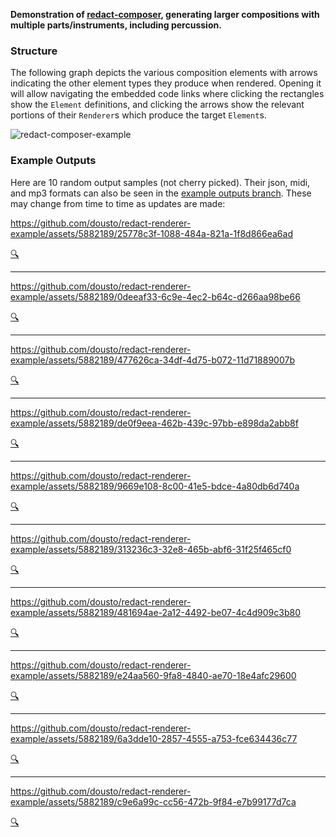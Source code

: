 **Demonstration of [redact-composer](https://github.com/dousto/redact-composer), generating larger compositions
with multiple parts/instruments, including percussion.**

### Structure

The following graph depicts the various composition elements with arrows indicating the other element types they produce when rendered. Opening it will allow navigating the embedded code links where clicking the rectangles show the `Element` definitions, and clicking the arrows show the relevant portions of their `Renderer`s which produce the target `Element`s.

![redact-composer-example](https://github.com/dousto/redact-renderer-example/assets/5882189/242589ba-d89c-4216-98e9-93b5fb31e9ed)

### Example Outputs

Here are 10 random output samples (not cherry picked). Their json, midi, and mp3 formats can also be seen in the [example outputs branch](https://github.com/dousto/redact-renderer-example/tree/example-outputs/random-not-cherry-picked). These may change from time to time as updates are made:

https://github.com/dousto/redact-renderer-example/assets/5882189/25778c3f-1088-484a-821a-1f8d866ea6ad

[🔍](https://dousto.github.io/redact-composer-inspector/inspect?composition=url/https%3A%2F%2Fraw.githubusercontent.com%2Fdousto%2Fredact-renderer-example%2F32adba6b4dfb9dd2b65b8be94b1bcb3ec5b2655a%2Frandom-not-cherry-picked%2Frandom0.json)

---

https://github.com/dousto/redact-renderer-example/assets/5882189/0deeaf33-6c9e-4ec2-b64c-d266aa98be66

[🔍](https://dousto.github.io/redact-composer-inspector/inspect?composition=url/https%3A%2F%2Fraw.githubusercontent.com%2Fdousto%2Fredact-renderer-example%2F32adba6b4dfb9dd2b65b8be94b1bcb3ec5b2655a%2Frandom-not-cherry-picked%2Frandom1.json)

---

https://github.com/dousto/redact-renderer-example/assets/5882189/477626ca-34df-4d75-b072-11d71889007b

[🔍](https://dousto.github.io/redact-composer-inspector/inspect?composition=url/https%3A%2F%2Fraw.githubusercontent.com%2Fdousto%2Fredact-renderer-example%2F32adba6b4dfb9dd2b65b8be94b1bcb3ec5b2655a%2Frandom-not-cherry-picked%2Frandom2.json)

---

https://github.com/dousto/redact-renderer-example/assets/5882189/de0f9eea-462b-439c-97bb-e898da2abb8f

[🔍](https://dousto.github.io/redact-composer-inspector/inspect?composition=url/https%3A%2F%2Fraw.githubusercontent.com%2Fdousto%2Fredact-renderer-example%2F32adba6b4dfb9dd2b65b8be94b1bcb3ec5b2655a%2Frandom-not-cherry-picked%2Frandom3.json)

---

https://github.com/dousto/redact-renderer-example/assets/5882189/9669e108-8c00-41e5-bdce-4a80db6d740a

[🔍](https://dousto.github.io/redact-composer-inspector/inspect?composition=url/https%3A%2F%2Fraw.githubusercontent.com%2Fdousto%2Fredact-renderer-example%2F32adba6b4dfb9dd2b65b8be94b1bcb3ec5b2655a%2Frandom-not-cherry-picked%2Frandom4.json)

---

https://github.com/dousto/redact-renderer-example/assets/5882189/313236c3-32e8-465b-abf6-31f25f465cf0

[🔍](https://dousto.github.io/redact-composer-inspector/inspect?composition=url/https%3A%2F%2Fraw.githubusercontent.com%2Fdousto%2Fredact-renderer-example%2F32adba6b4dfb9dd2b65b8be94b1bcb3ec5b2655a%2Frandom-not-cherry-picked%2Frandom5.json)

---

https://github.com/dousto/redact-renderer-example/assets/5882189/481694ae-2a12-4492-be07-4c4d909c3b80

[🔍](https://dousto.github.io/redact-composer-inspector/inspect?composition=url/https%3A%2F%2Fraw.githubusercontent.com%2Fdousto%2Fredact-renderer-example%2F32adba6b4dfb9dd2b65b8be94b1bcb3ec5b2655a%2Frandom-not-cherry-picked%2Frandom6.json)

---

https://github.com/dousto/redact-renderer-example/assets/5882189/e24aa560-9fa8-4840-ae70-18e4afc29600

[🔍](https://dousto.github.io/redact-composer-inspector/inspect?composition=url/https%3A%2F%2Fraw.githubusercontent.com%2Fdousto%2Fredact-renderer-example%2F32adba6b4dfb9dd2b65b8be94b1bcb3ec5b2655a%2Frandom-not-cherry-picked%2Frandom7.json)

---

https://github.com/dousto/redact-renderer-example/assets/5882189/6a3dde10-2857-4555-a753-fce634436c77

[🔍](https://dousto.github.io/redact-composer-inspector/inspect?composition=url/https%3A%2F%2Fraw.githubusercontent.com%2Fdousto%2Fredact-renderer-example%2F32adba6b4dfb9dd2b65b8be94b1bcb3ec5b2655a%2Frandom-not-cherry-picked%2Frandom8.json)

---

https://github.com/dousto/redact-renderer-example/assets/5882189/c9e6a99c-cc56-472b-9f84-e7b99177d7ca

[🔍](https://dousto.github.io/redact-composer-inspector/inspect?composition=url/https%3A%2F%2Fraw.githubusercontent.com%2Fdousto%2Fredact-renderer-example%2F32adba6b4dfb9dd2b65b8be94b1bcb3ec5b2655a%2Frandom-not-cherry-picked%2Frandom9.json)
